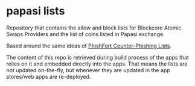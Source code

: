 # papasi lists
Repository that contains the allow and block lists for Blockcore Atomic Swaps Providers and the list of coins listed in Papasi exchange.

Based around the same ideas of [PhishFort Counter-Phishing Lists](https://github.com/phishfort/phishfort-lists).

The content of this repo is retrieved during build process of the apps that relies on it and embedded directly into the apps. That means the lists are not updated on-the-fly, but whenever they are updated in the app stores/web apps are re-deployed.
